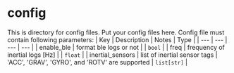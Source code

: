 # config
This is directory for config files.
Put your config files here.
Config file must contain following parameters:
| Key              | Description                     | Notes                                           | Type        |
| ---              | ---                             | ---                                             | ---         |
| enable_ble       | format ble logs or not          |                                                 | `bool`      |
| freq             | frequency of inertial logs [Hz] |                                                 | `float`     |
| inertial_sensors | list of inertial sensor tags    | 'ACC', 'GRAV', 'GYRO', and 'ROTV' are supported | `list[str]` |
